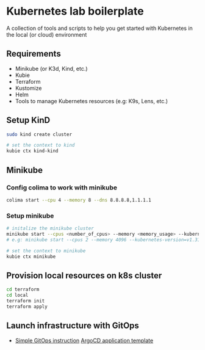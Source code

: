 # Kubernetes lab boilerplate
A collection of tools and scripts to help you get started with Kubernetes in the local (or cloud) environment

## Requirements
- Minikube (or K3d, Kind, etc.)
- Kubie
- Terraform
- Kustomize
- Helm 
- Tools to manage Kubernetes resources (e.g: K9s, Lens, etc.)

## Setup KinD
```bash
sudo kind create cluster

# set the context to kind
kubie ctx kind-kind
```


## Minikube
### Config colima to work with minikube
```bash
colima start --cpu 4 --memory 8 --dns 8.8.8.8,1.1.1.1
```


### Setup minikube
```bash
# initalize the minikube cluster
minikube start --cpus <number_of_cpus> --memory <memory_usage> --kubernetes-version=<version> --driver=docker
# e.g: minikube start --cpus 2 --memory 4096 --kubernetes-version=v1.31 --driver=docker

# set the context to minikube
kubie ctx minikube
```


## Provision local resources on k8s cluster
```bash
cd terraform
cd local 
terraform init
terraform apply
```

## Launch infrastructure with GitOps 
- [Simple GitOps instruction](./k8s/gitops/simple/README.md)
[ArgoCD application template](./k8s/gitops/application-template/README.md)
